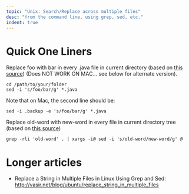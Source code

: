 ```yaml
---
topic: "Unix: Search/Replace across multiple files"
desc: "from the command line, using grep, sed, etc."
indent: true
---
```


# Quick One Liners

Replace foo with bar in every .java file in current directory (based on [this source](http://stackoverflow.com/questions/11392478/how-to-replace-a-string-in-multiple-files-in-linux-command-line))  (Does NOT WORK ON MAC... see below for alternate version).


```
cd /path/to/your/folder
sed -i 's/foo/bar/g' *.java
```

Note that on Mac, the second line should be:

```
sed -i .backup -e 's/foo/bar/g' *.java
```

Replace old-word with new-word in every file in current directory tree (based on [this source](http://stackoverflow.com/questions/11392478/how-to-replace-a-string-in-multiple-files-in-linux-command-line))

```
grep -rli 'old-word' . | xargs -i@ sed -i 's/old-word/new-word/g' @
```

# Longer articles

* Replace a String in Multiple Files in Linux Using Grep and Sed: <http://vasir.net/blog/ubuntu/replace_string_in_multiple_files>
